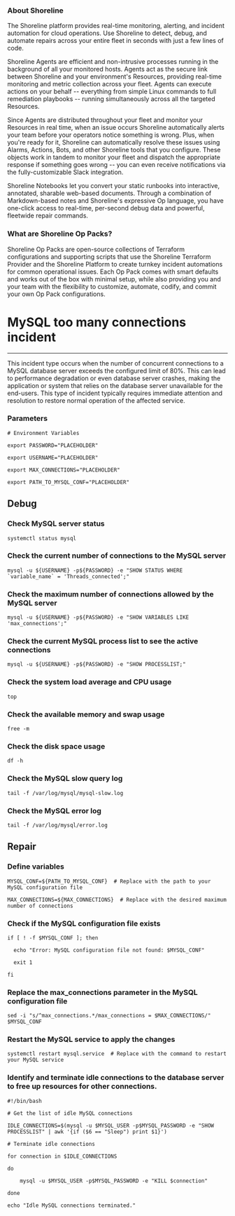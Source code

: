 
### About Shoreline
The Shoreline platform provides real-time monitoring, alerting, and incident automation for cloud operations. Use Shoreline to detect, debug, and automate repairs across your entire fleet in seconds with just a few lines of code.

Shoreline Agents are efficient and non-intrusive processes running in the background of all your monitored hosts. Agents act as the secure link between Shoreline and your environment's Resources, providing real-time monitoring and metric collection across your fleet. Agents can execute actions on your behalf -- everything from simple Linux commands to full remediation playbooks -- running simultaneously across all the targeted Resources.

Since Agents are distributed throughout your fleet and monitor your Resources in real time, when an issue occurs Shoreline automatically alerts your team before your operators notice something is wrong. Plus, when you're ready for it, Shoreline can automatically resolve these issues using Alarms, Actions, Bots, and other Shoreline tools that you configure. These objects work in tandem to monitor your fleet and dispatch the appropriate response if something goes wrong -- you can even receive notifications via the fully-customizable Slack integration.

Shoreline Notebooks let you convert your static runbooks into interactive, annotated, sharable web-based documents. Through a combination of Markdown-based notes and Shoreline's expressive Op language, you have one-click access to real-time, per-second debug data and powerful, fleetwide repair commands.

### What are Shoreline Op Packs?
Shoreline Op Packs are open-source collections of Terraform configurations and supporting scripts that use the Shoreline Terraform Provider and the Shoreline Platform to create turnkey incident automations for common operational issues. Each Op Pack comes with smart defaults and works out of the box with minimal setup, while also providing you and your team with the flexibility to customize, automate, codify, and commit your own Op Pack configurations.

# MySQL too many connections incident
---

This incident type occurs when the number of concurrent connections to a MySQL database server exceeds the configured limit of 80%. This can lead to performance degradation or even database server crashes, making the application or system that relies on the database server unavailable for the end-users. This type of incident typically requires immediate attention and resolution to restore normal operation of the affected service.

### Parameters
```shell
# Environment Variables

export PASSWORD="PLACEHOLDER"

export USERNAME="PLACEHOLDER"

export MAX_CONNECTIONS="PLACEHOLDER"

export PATH_TO_MYSQL_CONF="PLACEHOLDER"

```

## Debug

### Check MySQL server status
```shell
systemctl status mysql
```

### Check the current number of connections to the MySQL server
```shell
mysql -u ${USERNAME} -p${PASSWORD} -e "SHOW STATUS WHERE `variable_name` = 'Threads_connected';"
```

### Check the maximum number of connections allowed by the MySQL server
```shell
mysql -u ${USERNAME} -p${PASSWORD} -e "SHOW VARIABLES LIKE 'max_connections';"
```

### Check the current MySQL process list to see the active connections
```shell
mysql -u ${USERNAME} -p${PASSWORD} -e "SHOW PROCESSLIST;"
```

### Check the system load average and CPU usage
```shell
top
```

### Check the available memory and swap usage
```shell
free -m
```

### Check the disk space usage
```shell
df -h
```

### Check the MySQL slow query log
```shell
tail -f /var/log/mysql/mysql-slow.log
```

### Check the MySQL error log
```shell
tail -f /var/log/mysql/error.log
```

## Repair

### Define variables
```shell
MYSQL_CONF=${PATH_TO_MYSQL_CONF}  # Replace with the path to your MySQL configuration file

MAX_CONNECTIONS=${MAX_CONNECTIONS}  # Replace with the desired maximum number of connections
```
### Check if the MySQL configuration file exists
```shell
if [ ! -f $MYSQL_CONF ]; then

  echo "Error: MySQL configuration file not found: $MYSQL_CONF"

  exit 1

fi
```
### Replace the max_connections parameter in the MySQL configuration file
```shell
sed -i "s/^max_connections.*/max_connections = $MAX_CONNECTIONS/" $MYSQL_CONF
```

### Restart the MySQL service to apply the changes
```shell
systemctl restart mysql.service  # Replace with the command to restart your MySQL service
```

### Identify and terminate idle connections to the database server to free up resources for other connections.
```shell
#!/bin/bash

# Get the list of idle MySQL connections

IDLE_CONNECTIONS=$(mysql -u $MYSQL_USER -p$MYSQL_PASSWORD -e "SHOW PROCESSLIST" | awk '{if ($6 == "Sleep") print $1}')

# Terminate idle connections

for connection in $IDLE_CONNECTIONS

do

    mysql -u $MYSQL_USER -p$MYSQL_PASSWORD -e "KILL $connection"

done

echo "Idle MySQL connections terminated."

```